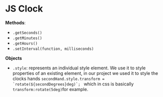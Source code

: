 # JS Clock

**Methods**:
* ```.getSeconds()```
* ```.getMinutes()```
* ```.getHours()```
* ```.setInterval(function, milliseconds)```

**Objects**
* ```.style```: represents an individual style element. We use it to style properties of an existing element, in our project we used it to style the clocks hands ```secondHand.style.transform = `rotate(${secondDegrees}deg)`; ``` which in css is basically  ```transform:rotate(5deg)```for example.

